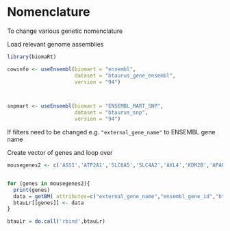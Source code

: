 # Nomenclature
To change various genetic nomenclature

Load relevant genome assemblies

```R
library(biomaRt)

cowinfo <- useEnsembl(biomart = "ensembl", 
                      dataset = "btaurus_gene_ensembl", 
                      version = "94")



snpmart <- useEnsembl(biomart = "ENSEMBL_MART_SNP", 
                      dataset = "btaurus_snp", 
                      version = "94")

```

If filters need to be changed e.g. ```"external_gene_name"```  to ENSEMBL gene name


Create vector of genes and loop over
```R
mousegenes2 <- c('ASS1','ATP2A1','SLC6A5','SLC4A2','AXL4','KDM2B','APAF1','SMC2','GART','CWC15','BCKDHA','MTCL1','PPP1R13L','PNPLA6','MANBA','MAN2B1')


for (genes in mousegenes2){
  print(genes)
  data = getBM( attributes=c("external_gene_name","ensembl_gene_id","btaurus_homolog_associated_gene_name","description","btaurus_homolog_orthology_confidence"), filters= ("external_gene_name"), values =genes,mart=cowinfo)
  btauLr[[genes]] <- data
}

btauLr = do.call('rbind',btauLr)
```

